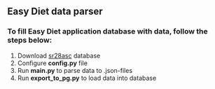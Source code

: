 ## Easy Diet data parser
### To fill Easy Diet application database with data, follow the steps below:
1) Download [sr28asc](https://www.ars.usda.gov/northeast-area/beltsville-md-bhnrc/beltsville-human-nutrition-research-center/methods-and-application-of-food-composition-laboratory/mafcl-site-pages/sr11-sr28/) database
2) Configure **config.py** file
3) Run **main.py** to parse data to .json-files
4) Run **export_to_pg.py** to load data into database
